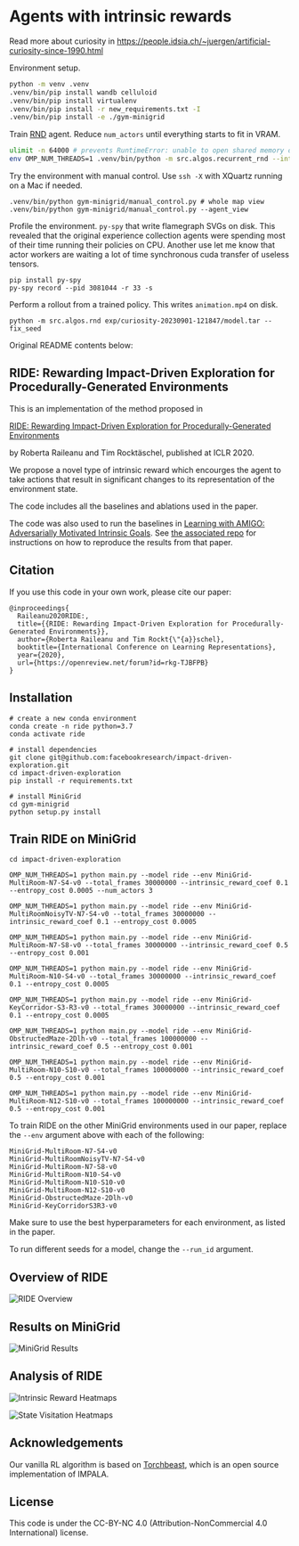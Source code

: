 # Agents with intrinsic rewards

Read more about curiosity in https://people.idsia.ch/~juergen/artificial-curiosity-since-1990.html

Environment setup.

```bash
python -m venv .venv
.venv/bin/pip install wandb celluloid
.venv/bin/pip install virtualenv
.venv/bin/pip install -r new_requirements.txt -I
.venv/bin/pip install -e ./gym-minigrid
```

Train [RND](https://openai.com/research/reinforcement-learning-with-prediction-based-rewards) agent.  Reduce `num_actors` until everything starts to fit in VRAM.

```bash
ulimit -n 64000 # prevents RuntimeError: unable to open shared memory object </torch_13695_1684771047_984> in read-write mode: Too many open files (24)
env OMP_NUM_THREADS=1 .venv/bin/python -m src.algos.recurrent_rnd --intrinsic_reward_coef 0.1 --rnd_history 16 --rnd_autoregressive --num_actors 30
```

Try the environment with manual control. Use `ssh -X` with XQuartz running on a Mac if needed.

```
.venv/bin/python gym-minigrid/manual_control.py # whole map view
.venv/bin/python gym-minigrid/manual_control.py --agent_view
```

Profile the environment. `py-spy` that write flamegraph SVGs on disk. This revealed that the original experience collection agents were spending most of their time running their policies on CPU. Another use let me know that actor workers are waiting a lot of time synchronous cuda transfer of useless tensors.

```
pip install py-spy
py-spy record --pid 3081044 -r 33 -s
```

Perform a rollout from a trained policy. This writes `animation.mp4` on disk.

```
python -m src.algos.rnd exp/curiosity-20230901-121847/model.tar --fix_seed
```

Original README contents below:

## RIDE: Rewarding Impact-Driven Exploration for Procedurally-Generated Environments

This is an implementation of the method proposed in 

<a href="https://openreview.net/pdf?id=rkg-TJBFPB">RIDE: Rewarding Impact-Driven Exploration for Procedurally-Generated Environments</a> 

by Roberta Raileanu and Tim Rocktäschel, published at ICLR 2020. 

We propose a novel type of intrinsic reward which encourges the agent to take actions that result in significant changes to its representation of the environment state.

The code includes all the baselines and ablations used in the paper. 

The code was also used to run the baselines in [Learning with AMIGO:
Adversarially Motivated Intrinsic Goals](https://arxiv.org/pdf/2006.12122.pdf). 
See [the associated repo](https://github.com/facebookresearch/adversarially-motivated-intrinsic-goals) for instructions on how to reproduce the results from that paper.

## Citation
If you use this code in your own work, please cite our paper:
```
@inproceedings{
  Raileanu2020RIDE:,
  title={{RIDE: Rewarding Impact-Driven Exploration for Procedurally-Generated Environments}},
  author={Roberta Raileanu and Tim Rockt{\"{a}}schel},
  booktitle={International Conference on Learning Representations},
  year={2020},
  url={https://openreview.net/forum?id=rkg-TJBFPB}
}
```

## Installation

```
# create a new conda environment
conda create -n ride python=3.7
conda activate ride 

# install dependencies
git clone git@github.com:facebookresearch/impact-driven-exploration.git
cd impact-driven-exploration
pip install -r requirements.txt

# install MiniGrid
cd gym-minigrid
python setup.py install
```

## Train RIDE on MiniGrid
```
cd impact-driven-exploration

OMP_NUM_THREADS=1 python main.py --model ride --env MiniGrid-MultiRoom-N7-S4-v0 --total_frames 30000000 --intrinsic_reward_coef 0.1 --entropy_cost 0.0005 --num_actors 3

OMP_NUM_THREADS=1 python main.py --model ride --env MiniGrid-MultiRoomNoisyTV-N7-S4-v0 --total_frames 30000000 --intrinsic_reward_coef 0.1 --entropy_cost 0.0005

OMP_NUM_THREADS=1 python main.py --model ride --env MiniGrid-MultiRoom-N7-S8-v0 --total_frames 30000000 --intrinsic_reward_coef 0.5 --entropy_cost 0.001

OMP_NUM_THREADS=1 python main.py --model ride --env MiniGrid-MultiRoom-N10-S4-v0 --total_frames 30000000 --intrinsic_reward_coef 0.1 --entropy_cost 0.0005

OMP_NUM_THREADS=1 python main.py --model ride --env MiniGrid-KeyCorridor-S3-R3-v0 --total_frames 30000000 --intrinsic_reward_coef 0.1 --entropy_cost 0.0005

OMP_NUM_THREADS=1 python main.py --model ride --env MiniGrid-ObstructedMaze-2Dlh-v0 --total_frames 100000000 --intrinsic_reward_coef 0.5 --entropy_cost 0.001

OMP_NUM_THREADS=1 python main.py --model ride --env MiniGrid-MultiRoom-N10-S10-v0 --total_frames 100000000 --intrinsic_reward_coef 0.5 --entropy_cost 0.001

OMP_NUM_THREADS=1 python main.py --model ride --env MiniGrid-MultiRoom-N12-S10-v0 --total_frames 100000000 --intrinsic_reward_coef 0.5 --entropy_cost 0.001

```
To train RIDE on the other MiniGrid environments used in our paper, replace the ```--env``` argument above with each of the following:
```
MiniGrid-MultiRoom-N7-S4-v0
MiniGrid-MultiRoomNoisyTV-N7-S4-v0
MiniGrid-MultiRoom-N7-S8-v0
MiniGrid-MultiRoom-N10-S4-v0
MiniGrid-MultiRoom-N10-S10-v0
MiniGrid-MultiRoom-N12-S10-v0
MiniGrid-ObstructedMaze-2Dlh-v0 
MiniGrid-KeyCorridorS3R3-v0
```
Make sure to use the best hyperparameters for each environment, as listed in the paper. 

To run different seeds for a model, change the ```--run_id``` argument.

## Overview of RIDE
![RIDE Overview](/figures/ride_overview.png)

## Results on MiniGrid
![MiniGrid Results](/figures/ride_results.png)

## Analysis of RIDE
![Intrinsic Reward Heatmaps](/figures/ride_analysis.png)

![State Visitation Heatmaps](/figures/ride_analysis_counts.png)

## Acknowledgements
Our vanilla RL algorithm is based on [Torchbeast](https://github.com/facebookresearch/torchbeast), which is an open source implementation of IMPALA.

## License
This code is under the CC-BY-NC 4.0 (Attribution-NonCommercial 4.0 International) license.
